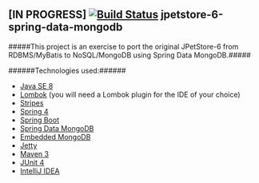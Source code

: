 [IN PROGRESS] [![Build Status](https://travis-ci.org/igor-baiborodine/jpetstore-6-spring-data-mongodb.svg?branch=master)](https://travis-ci.org/igor-baiborodine/jpetstore-6-spring-data-mongodb) jpetstore-6-spring-data-mongodb
---------------------------

#####This project is an exercise to port the original JPetStore-6 from RDBMS/MyBatis to NoSQL/MongoDB using Spring Data MongoDB.#####

######Technologies used:######
* [Java SE 8](http://www.oracle.com/technetwork/java/javase/downloads/index-jsp-138363.html)
* [Lombok](https://projectlombok.org/) (you will need a Lombok plugin for the IDE of your choice)
* [Stripes](https://stripesframework.atlassian.net/wiki/display/STRIPES/Home)
* [Spring 4](http://projects.spring.io/spring-framework/#quick-start)
* [Spring Boot](http://projects.spring.io/spring-boot/)
* [Spring Data MongoDB](http://projects.spring.io/spring-data-mongodb/)
* [Embedded MongoDB](https://github.com/flapdoodle-oss/de.flapdoodle.embed.mongo)
* [Jetty](http://www.eclipse.org/jetty/)
* [Maven 3](http://maven.apache.org/)
* [JUnit 4](http://junit.org/)
* [IntelliJ IDEA](https://www.jetbrains.com/idea/)
